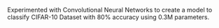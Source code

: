Experimented with Convolutional Neural Networks to create a model to classify CIFAR-10 Dataset with 80% accuracy using 0.3M parameters.
